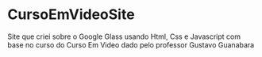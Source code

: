 # CursoEmVideoSite
 Site que criei sobre o Google Glass usando Html, Css e Javascript com base no curso do Curso Em Video dado pelo professor Gustavo Guanabara
